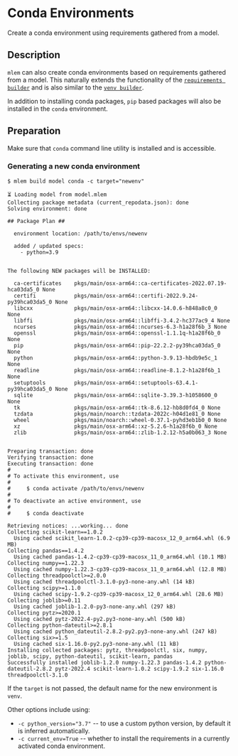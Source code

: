 # Conda Environments

Create a conda environment using requirements gathered from a model.

## Description

`mlem` can also create conda environments based on requirements gathered from a
model. This naturally extends the functionality of the
[`requirements builder`](/doc/object-reference/build/requirements) and is also
similar to the [`venv builder`](/doc/object-reference/build/venv).

In addition to installing conda packages, `pip` based packages will also be
installed in the `conda` environment.

## Preparation

Make sure that `conda` command line utility is installed and is accessible.

### Generating a new conda environment

```cli
$ mlem build model conda -c target="newenv"

⏳️ Loading model from model.mlem
Collecting package metadata (current_repodata.json): done
Solving environment: done

## Package Plan ##

  environment location: /path/to/envs/newenv

  added / updated specs:
    - python=3.9


The following NEW packages will be INSTALLED:

  ca-certificates    pkgs/main/osx-arm64::ca-certificates-2022.07.19-hca03da5_0 None
  certifi            pkgs/main/osx-arm64::certifi-2022.9.24-py39hca03da5_0 None
  libcxx             pkgs/main/osx-arm64::libcxx-14.0.6-h848a8c0_0 None
  libffi             pkgs/main/osx-arm64::libffi-3.4.2-hc377ac9_4 None
  ncurses            pkgs/main/osx-arm64::ncurses-6.3-h1a28f6b_3 None
  openssl            pkgs/main/osx-arm64::openssl-1.1.1q-h1a28f6b_0 None
  pip                pkgs/main/osx-arm64::pip-22.2.2-py39hca03da5_0 None
  python             pkgs/main/osx-arm64::python-3.9.13-hbdb9e5c_1 None
  readline           pkgs/main/osx-arm64::readline-8.1.2-h1a28f6b_1 None
  setuptools         pkgs/main/osx-arm64::setuptools-63.4.1-py39hca03da5_0 None
  sqlite             pkgs/main/osx-arm64::sqlite-3.39.3-h1058600_0 None
  tk                 pkgs/main/osx-arm64::tk-8.6.12-hb8d0fd4_0 None
  tzdata             pkgs/main/noarch::tzdata-2022c-h04d1e81_0 None
  wheel              pkgs/main/noarch::wheel-0.37.1-pyhd3eb1b0_0 None
  xz                 pkgs/main/osx-arm64::xz-5.2.6-h1a28f6b_0 None
  zlib               pkgs/main/osx-arm64::zlib-1.2.12-h5a0b063_3 None


Preparing transaction: done
Verifying transaction: done
Executing transaction: done
#
# To activate this environment, use
#
#     $ conda activate /path/to/envs/newenv
#
# To deactivate an active environment, use
#
#     $ conda deactivate

Retrieving notices: ...working... done
Collecting scikit-learn==1.0.2
  Using cached scikit_learn-1.0.2-cp39-cp39-macosx_12_0_arm64.whl (6.9 MB)
Collecting pandas==1.4.2
  Using cached pandas-1.4.2-cp39-cp39-macosx_11_0_arm64.whl (10.1 MB)
Collecting numpy==1.22.3
  Using cached numpy-1.22.3-cp39-cp39-macosx_11_0_arm64.whl (12.8 MB)
Collecting threadpoolctl>=2.0.0
  Using cached threadpoolctl-3.1.0-py3-none-any.whl (14 kB)
Collecting scipy>=1.1.0
  Using cached scipy-1.9.2-cp39-cp39-macosx_12_0_arm64.whl (28.6 MB)
Collecting joblib>=0.11
  Using cached joblib-1.2.0-py3-none-any.whl (297 kB)
Collecting pytz>=2020.1
  Using cached pytz-2022.4-py2.py3-none-any.whl (500 kB)
Collecting python-dateutil>=2.8.1
  Using cached python_dateutil-2.8.2-py2.py3-none-any.whl (247 kB)
Collecting six>=1.5
  Using cached six-1.16.0-py2.py3-none-any.whl (11 kB)
Installing collected packages: pytz, threadpoolctl, six, numpy, joblib, scipy, python-dateutil, scikit-learn, pandas
Successfully installed joblib-1.2.0 numpy-1.22.3 pandas-1.4.2 python-dateutil-2.8.2 pytz-2022.4 scikit-learn-1.0.2 scipy-1.9.2 six-1.16.0 threadpoolctl-3.1.0
```

If the `target` is not passed, the default name for the new environment is
`venv`.

Other options include using:

- `-c python_version="3.7"` -- to use a custom python version, by default it is
  inferred automatically.
- `-c current_env=True` -- whether to install the requirements in a currently
  activated conda environment.
